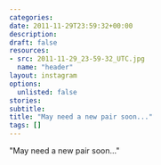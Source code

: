 ```yaml
---
categories:
date: 2011-11-29T23:59:32+00:00
description:
draft: false
resources:
- src: 2011-11-29_23-59-32_UTC.jpg
  name: "header"
layout: instagram
options:
  unlisted: false
stories:
subtitle:
title: "May need a new pair soon..."
tags: []
---
```


"May need a new pair soon..."
